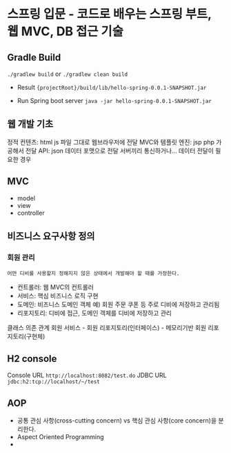 # 스프링 입문 - 코드로 배우는 스프링 부트, 웹 MVC, DB 접근 기술

## Gradle Build
`./gradlew build` or `./gradlew clean build`

* Result
`{projectRoot}/build/lib/hello-spring-0.0.1-SNAPSHOT.jar`

* Run Spring boot server
`java -jar hello-spring-0.0.1-SNAPSHOT.jar`


## 웹 개발 기초

정적 컨텐츠: html js 파일 그대로 웹브라우저에 전달
MVC와 템플릿 엔진: jsp php 가공해서 전달
API: json 데이터 포맷으로 전달 서버끼리 통신하거나... 데이터 전달이 필요한 경우


## MVC
* model
* view
* controller

## 비즈니스 요구사항 정의
### 회원 관리

`어떤 디비를 사용할지 정해지지 않은 상태에서 개발해야 할 때를 가정한다.`

* 컨트롤러: 웹 MVC의 컨트롤러
* 서비스: 핵심 비즈니스 로직 구현
* 도메인: 비즈니스 도메인 객체 예) 회원 주문 쿠폰 등 주로 디비에 저장하고 관리됨
* 리포지토리: 디비에 접근, 도메인 객체를 디비에 저장하고 관리


클래스 의존 관계
회원 서비스 - 회원 리포지토리(인터페이스) - 메모리기반 회원 리포지토리(구현체)


## H2 console
Console URL `http://localhost:8082/test.do`
JDBC URL `jdbc:h2:tcp://localhost/~/test`


## AOP
* 공통 관심 사항(cross-cutting concern) vs 핵심 관심 사항(core concern)을 분리한다.
* Aspect Oriented Programming
* 